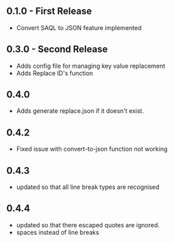 ## 0.1.0 - First Release
* Convert SAQL to JSON feature implemented
## 0.3.0 - Second Release
* Adds config file for managing key value replacement
* Adds Replace ID's function
## 0.4.0
* Adds generate replace.json if it doesn't exist.
## 0.4.2
* Fixed issue with convert-to-json function not working
## 0.4.3
* updated so that all line break types are recognised
## 0.4.4
* updated so that there escaped quotes are ignored.
* spaces instead of line breaks

